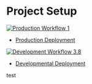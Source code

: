 # Project Setup

[![Production Workflow 1](https://github.com/kaw42/kaw42P3/actions/workflows/prod.yml/badge.svg)](https://github.com/kaw42/kaw42P3/actions/workflows/prod.yml)
* [Production Deployment](https://kwilliam-prod.herokuapp.com/)


[![Development Workflow 3.8](https://github.com/kaw42/kaw42P3/actions/workflows/dev.yml/badge.svg)](https://github.com/kaw42/kaw42P3/actions/workflows/dev.yml)
* [Developmental Deployment](https://kwilliam-dev.herokuapp.com/)
 
test   